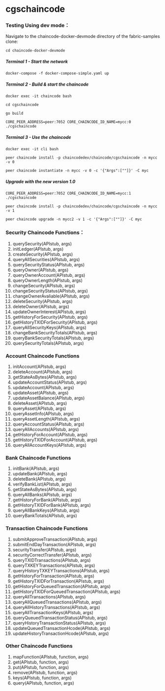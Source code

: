 # cgschaincode
### Testing Using dev mode：
Navigate to the chaincode-docker-devmode directory of the fabric-samples clone:

`cd chaincode-docker-devmode`

##### Terminal 1 - Start the network
`docker-compose -f docker-compose-simple.yaml up`
##### Terminal 2 - Build & start the chaincode
`docker exec -it chaincode bash`

`cd cgschaincode`

`go build`

`CORE_PEER_ADDRESS=peer:7052 CORE_CHAINCODE_ID_NAME=mycc:0 ./cgschaincode`
##### Terminal 3 - Use the chaincode
`docker exec -it cli bash`

`peer chaincode install -p chaincodedev/chaincode/cgschaincode -n mycc -v 0`

`peer chaincode instantiate -n mycc -v 0 -c '{"Args":[""]}' -C myc`

##### Upgrade with the new version 1.0
`CORE_PEER_ADDRESS=peer:7052 CORE_CHAINCODE_ID_NAME=mycc:1 ./cgschaincode`

`peer chaincode install -p chaincodedev/chaincode/cgschaincode -n mycc -v 1`

`peer chaincode upgrade -n mycc2 -v 1 -c '{"Args":[""]}' -C myc`


### Security Chaincode Functions：
1. querySecurity(APIstub, args)
1. initLedger(APIstub, args)
1. createSecurity(APIstub, args)
1. queryAllSecurities(APIstub, args)
1. querySecurityStatus(APIstub, args)
1. queryOwner(APIstub, args)
1. queryOwnerAccount(APIstub, args)
1. queryOwnerLength(APIstub, args)
1. changeSecurity(APIstub, args)
1. changeSecurityStatus(APIstub, args)
1. changeOwnerAvaliable(APIstub, args)
1. deleteSecurity(APIstub, args)
1. deleteOwner(APIstub, args)
1. updateOwnerInterest(APIstub, args)
1. getHistoryForSecurity(APIstub, args)
1. getHistoryTXIDForSecurity(APIstub, args)
1. queryAllSecurityKeys(APIstub, args)
1. changeBankSecurityTotals(APIstub, args)
1. queryBankSecurityTotals(APIstub, args)
1. querySecurityTotals(APIstub, args)


### Account Chaincode Functions
1. initAccount(APIstub, args)
1. deleteAccount(APIstub, args)
1. getStateAsBytes(APIstub, args)
1. updateAccountStatus(APIstub, args)
1. updateAccount(APIstub, args)
1. updateAsset(APIstub, args)
1. updateAssetBalance(APIstub, args)
1. deleteAsset(APIstub, args)
1. queryAsset(APIstub, args)
1. queryAssetInfo(APIstub, args)
1. queryAssetLength(APIstub, args)
1. queryAccountStatus(APIstub, args)
1. queryAllAccounts(APIstub, args)
1. getHistoryForAccount(APIstub, args)
1. getHistoryTXIDForAccount(APIstub, args)
1. queryAllAccountKeys(APIstub, args)


### Bank Chaincode Functions
1. initBank(APIstub, args)
1. updateBank(APIstub, args)
1. deleteBank(APIstub, args)
1. verifyBankList(APIstub, args)
1. getStateAsBytes(APIstub, args)
1. queryAllBanks(APIstub, args)
1. getHistoryForBank(APIstub, args)
1. getHistoryTXIDForBank(APIstub, args)
1. queryAllBankKeys(APIstub, args)
1. queryBankTotals(APIstub, args)


### Transaction Chaincode Functions
1. submitApproveTransaction(APIstub, args)
1. submitEndDayTransaction(APIstub, args)
1. securityTransfer(APIstub, args)
1. securityCorrectTransfer(APIstub, args)
1. queryTXIDTransactions(APIstub, args)
1. queryTXKEYTransactions(APIstub, args)
1. queryHistoryTXKEYTransactions(APIstub, args)
1. getHistoryForTransaction(APIstub, args)
1. getHistoryTXIDForTransaction(APIstub, args)
1. getHistoryForQueuedTransaction(APIstub, args)
1. getHistoryTXIDForQueuedTransaction(APIstub, args)
1. queryAllTransactions(APIstub, args)
1. queryAllQueuedTransactions(APIstub, args)
1. queryAllHistoryTransactions(APIstub, args)
1. queryAllTransactionKeys(APIstub, args)
1. queryQueuedTransactionStatus(APIstub, args)
1. queryHistoryTransactionStatus(APIstub, args)
1. updateQueuedTransactionHcode(APIstub, args)
1. updateHistoryTransactionHcode(APIstub, args)


### Other Chaincode Functions
1. mapFunction(APIstub, function, args)
1. get(APIstub, function, args)
1. put(APIstub, function, args)
1. remove(APIstub, function, args)
1. keys(APIstub, function, args)
1. query(APIstub, function, args)